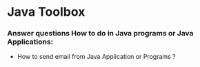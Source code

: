 # Java Toolbox

### Answer questions How to do in Java programs or Java Applications: 
 - How to send email from Java Application or Programs ? 